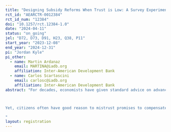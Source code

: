 ```yaml
---
title: "Designing Subsidy Reforms When Trust is Low: A Survey Experiment from Latin America"
rct_id: "AEARCTR-0012384"
rct_id_num: "12384"
doi: "10.1257/rct.12384-1.0"
date: "2024-04-11"
status: "on_going"
jel: "D72, D73, D91, H23, Q38, P11"
start_year: "2023-12-08"
end_year: "2024-12-31"
pi: "Jordan Kyle"
pi_other:
  - name: Martin Ardanaz
    email: MARTINA@iadb.org
    affiliation: Inter-American Development Bank
  - name: Carlos Scartascini
    email: carlosc@iadb.org
    affiliation: Inter-American Development Bank
abstract: "For decades, economists have given standard advice on advancing Pareto improving economic reforms that have redistributive consequences: implement the reform while using savings to compensate losers from reform, ensuring that all are better off. Fossil fuel subsidies are a quintessential example of a distortionary economic policy prevalent in many developing countries. By pricing fuel below market value and failing to price in externalities, they promote over-consumption of fossil fuels and affect the adoption of clean energy alternatives, not to mention strain government budgets and crowd out forms of public spending that would promote economic growth. Although fuel subsidies are generally regressive—with richer households with higher consumption benefitting more in absolute terms—poor households still benefit from these subsidies, and any reform would affect them. Standard economic advice is thus to repeal the subsidies while compensating poor households for higher fuel prices.

Yet, citizens often have good reason to mistrust promises to compensate them for the costs of reform. If governments have a poor track record of implementing redistributive programming, compensation promises are unlikely to be credible. Similarly, if trust in government is low, citizens may be loathe to entrust governments with any ‘savings’ from lowering public spending on fuel subsidies. Using a survey experiment implemented across nine Latin American countries, we consider which groups may be most receptive to compensation and how different compensation strategies are most effective at reducing opposition to fuel subsidy reform.   
"
layout: registration
---
```


